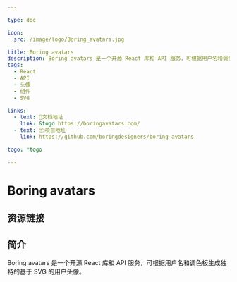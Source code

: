 ```yaml
---

type: doc

icon:
  src: /image/logo/Boring_avatars.jpg

title: Boring avatars
description: Boring avatars 是一个开源 React 库和 API 服务，可根据用户名和调色板生成独特的基于 SVG 的用户头像。
tags:
  - React
  - API
  - 头像
  - 组件
  - SVG

links:
  - text: 📖文档地址
    link: &togo https://boringavatars.com/
  - text: 📦项目地址
    link: https://github.com/boringdesigners/boring-avatars

togo: *togo

---
```


<ShowLogo />

# Boring avatars

<ShowTags />

<ShowBreadcrumb />

## 资源链接

<ShowLinks />

## 简介

Boring avatars 是一个开源 React 库和 API 服务，可根据用户名和调色板生成独特的基于 SVG 的用户头像。
